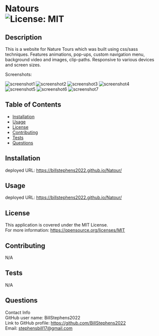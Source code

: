 # Natours<br>![License: MIT](https://img.shields.io/badge/License-MIT-yellow.svg)

  ## Description

  This is a website for Nature Tours which was built using css/sass techniques.  Features animations, pop-ups, custom navigation menu, background video and images, clip-paths.  Responsive to various devices and screen sizes.

  Screenshots:

  ![screenshot1](/img/screenshot1.png)
  ![screenshot2](/img/screenshot2.png)
  ![screenshot3](/img/screenshot3.png)
  ![screenshot4](/img/screenshot4.png)
  ![screenshot5](/img/screenshot5.png)
  ![screenshot6](/img/screenshot6.png)
  ![screenshot7](/img/screenshot7.png)
  
  ## Table of Contents
  
  - [Installation](#installation)
  - [Usage](#usage)
  - [License](#license)
  - [Contributing](#contributing)
  - [Tests](#tests)
  - [Questions](#questions)
  
  ## Installation
  
  deployed URL: https://billstephens2022.github.io/Natour/
  
  ## Usage
  
  deployed URL: https://billstephens2022.github.io/Natour/

  ## License
This application is covered under the MIT License.
<br>For more information: https://opensource.org/licenses/MIT
  
  ## Contributing
  N/A
  
  ## Tests
  N/A

  ## Questions
  Contact Info<br>
  GitHub user name: BillStephens2022<br>
  Link to GitHub profile: https://github.com/BillStephens2022<br>
  Email: stephensbill17@gmail.com